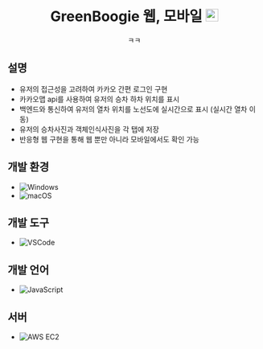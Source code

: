 <div align = "center"> <h1> GreenBoogie 웹, 모바일 <img width="25" alt="greenboogieboogie" src="https://github.com/zzizi6/sublindway_A/assets/103871252/1261bc77-4362-42be-ab6f-c132f0e4b9bc">
 </h1> ㅋㅋ </div>

## 설명
- 유저의 접근성을 고려하여 카카오 간편 로그인 구현
- 카카오맵 api를 사용하여 유저의 승차 하차 위치를 표시
- 백엔드와 통신하여 유저의 열차 위치를 노선도에 실시간으로 표시 (실시간 열차 이동)
- 유저의 승차사진과 객체인식사진을 각 탭에 저장
- 반응형 웹 구현을 통해 웹 뿐만 아니라 모바일에서도 확인 가능

## 개발 환경
- ![Windows](https://img.shields.io/badge/OS-Windows-blue)
- ![macOS](https://img.shields.io/badge/OS-macOS-lightgrey)

## 개발 도구
- ![VSCode](https://img.shields.io/badge/IDE-VSCode-blue)

## 개발 언어
- ![JavaScript](https://img.shields.io/badge/Language-JavaScript-yellow)
 
## 서버
- ![AWS EC2](https://img.shields.io/badge/Server-AWS%20EC2-important)


